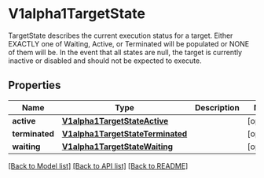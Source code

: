 # V1alpha1TargetState

TargetState describes the current execution status for a target.  Either EXACTLY one of Waiting, Active, or Terminated will be populated or NONE of them will be. In the event that all states are null, the target is currently inactive or disabled and should not be expected to execute.
## Properties
Name | Type | Description | Notes
------------ | ------------- | ------------- | -------------
**active** | [**V1alpha1TargetStateActive**](V1alpha1TargetStateActive.md) |  | [optional] 
**terminated** | [**V1alpha1TargetStateTerminated**](V1alpha1TargetStateTerminated.md) |  | [optional] 
**waiting** | [**V1alpha1TargetStateWaiting**](V1alpha1TargetStateWaiting.md) |  | [optional] 

[[Back to Model list]](../README.md#documentation-for-models) [[Back to API list]](../README.md#documentation-for-api-endpoints) [[Back to README]](../README.md)


